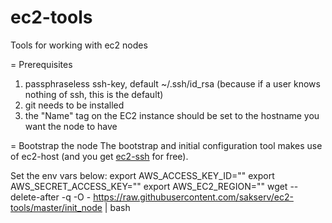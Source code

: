 ec2-tools
=========

Tools for working with ec2 nodes

= Prerequisites
1. passphraseless ssh-key, default ~/.ssh/id_rsa (because if a user knows nothing of ssh, this is the default)
2. git needs to be installed
3. the "Name" tag on the EC2 instance should be set to the hostname you want the node to have

= Bootstrap the node
The bootstrap and initial configuration tool makes use of ec2-host (and you get [ec2-ssh](https://github.com/Instagram/ec2-ssh) for free). 

Set the env vars below:
export AWS_ACCESS_KEY_ID=""
export AWS_SECRET_ACCESS_KEY=""
export AWS_EC2_REGION=""
wget --delete-after -q -O - https://raw.githubusercontent.com/sakserv/ec2-tools/master/init_node | bash
